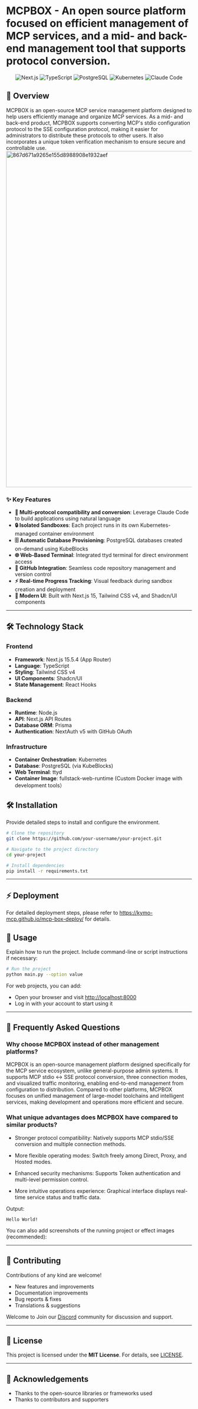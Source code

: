 # MCPBOX - An open source platform focused on efficient management of MCP services, and a mid- and back-end management tool that supports protocol conversion.

<div align="center">
  <img src="https://img.shields.io/badge/Next.js-15.5.4-black?style=for-the-badge&logo=next.js" alt="Next.js"/>
  <img src="https://img.shields.io/badge/TypeScript-5.0-blue?style=for-the-badge&logo=typescript" alt="TypeScript"/>
  <img src="https://img.shields.io/badge/PostgreSQL-14-blue?style=for-the-badge&logo=postgresql" alt="PostgreSQL"/>
  <img src="https://img.shields.io/badge/Kubernetes-1.28-326ce5?style=for-the-badge&logo=kubernetes" alt="Kubernetes"/>
  <img src="https://img.shields.io/badge/Claude_Code-AI-purple?style=for-the-badge" alt="Claude Code"/>
</div>

## 🚀 Overview

MCPBOX is an open-source MCP service management platform designed to help users efficiently manage and organize MCP services. As a mid- and back-end product, MCPBOX supports converting MCP's stdio configuration protocol to the SSE configuration protocol, making it easier for administrators to distribute these protocols to other users. It also incorporates a unique token verification mechanism to ensure secure and controllable use.
<img width="1920" height="911" alt="867d671a9265e155d8988908e1932aef" src="https://github.com/user-attachments/assets/faef6d8e-d0d7-4203-8f07-cfeb66e24fd7" />


### ✨ Key Features

- **🤖 Multi-protocol compatibility and conversion**: Leverage Claude Code to build applications using natural language
- **🔒 Isolated Sandboxes**: Each project runs in its own Kubernetes-managed container environment
- **🗄️ Automatic Database Provisioning**: PostgreSQL databases created on-demand using KubeBlocks
- **🌐 Web-Based Terminal**: Integrated ttyd terminal for direct environment access
- **🔐 GitHub Integration**: Seamless code repository management and version control
- **⚡ Real-time Progress Tracking**: Visual feedback during sandbox creation and deployment
- **🎨 Modern UI**: Built with Next.js 15, Tailwind CSS v4, and Shadcn/UI components
---

## 🛠️ Technology Stack

### Frontend
- **Framework**: Next.js 15.5.4 (App Router)
- **Language**: TypeScript
- **Styling**: Tailwind CSS v4
- **UI Components**: Shadcn/UI
- **State Management**: React Hooks

### Backend
- **Runtime**: Node.js
- **API**: Next.js API Routes
- **Database ORM**: Prisma
- **Authentication**: NextAuth v5 with GitHub OAuth

### Infrastructure
- **Container Orchestration**: Kubernetes
- **Database**: PostgreSQL (via KubeBlocks)
- **Web Terminal**: ttyd
- **Container Image**: fullstack-web-runtime (Custom Docker image with development tools）

  
## 🛠️ Installation  
Provide detailed steps to install and configure the environment.  
```bash
# Clone the repository
git clone https://github.com/your-username/your-project.git

# Navigate to the project directory
cd your-project

# Install dependencies
pip install -r requirements.txt
```

---

## ⚡ Deployment
For detailed deployment steps, please refer to https://kymo-mcp.github.io/mcp-box-deploy/ for details.

## 🚀 Usage  
Explain how to run the project. Include command-line or script instructions if necessary:  

```bash
# Run the project
python main.py --option value
```

For web projects, you can add:  
- Open your browser and visit [http://localhost:8000](http://localhost:8000)  
- Log in with your account to start using it  

---

## 📌 Frequently Asked Questions  

### Why choose MCPBOX instead of other management platforms?
MCPBOX is an open-source management platform designed specifically for the MCP service ecosystem, unlike general-purpose admin systems.
It supports MCP stdio ↔ SSE protocol conversion, three connection modes, and visualized traffic monitoring, enabling end-to-end management from configuration to distribution.
Compared to other platforms, MCPBOX focuses on unified management of large-model toolchains and intelligent services, making development and operations more efficient and secure.

### What unique advantages does MCPBOX have compared to similar products?

- Stronger protocol compatibility: Natively supports MCP stdio/SSE conversion and multiple connection methods.

- More flexible operating modes: Switch freely among Direct, Proxy, and Hosted modes.

- Enhanced security mechanisms: Supports Token authentication and multi-level permission control.

- More intuitive operations experience: Graphical interface displays real-time service status and traffic data.

Output:  
```
Hello World!
```

You can also add screenshots of the running project or effect images (recommended):  

---

## 🤝 Contributing  
Contributions of any kind are welcome!

- New features and improvements
- Documentation improvements
- Bug reports & fixes
- Translations & suggestions

Welcome to Join our [Discord](https://discord.com/channels/1428637640856571995/1428637896532820038) community for discussion and support.


---

## 📄 License  
This project is licensed under the **MIT License**. For details, see [LICENSE](./LICENSE).  

---

## 🙌 Acknowledgements  
- Thanks to the open-source libraries or frameworks used  
- Thanks to contributors and supporters  
